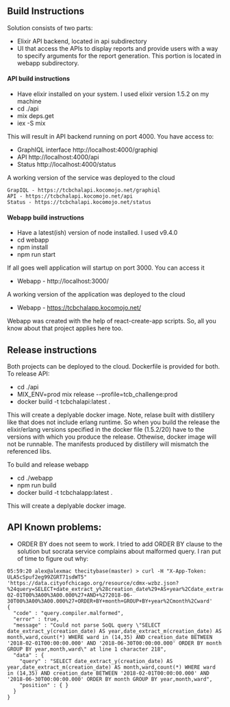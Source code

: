 ## Build Instructions

Solution consists of two parts:

  * Elixir API backend, located in api subdirectory
  * UI that access the APIs to display reports and provide users with a way to specify arguments for the report generation. This portion is located in webapp subdirectory.

#### API build instructions

  * Have elixir installed on your system. I used elixir version 1.5.2 on my machine
  * cd ./api
  * mix deps.get
  * iex -S mix

  This will result in API backend running on port 4000. You have access to:
  
  * GraphIQL interface http://localhost:4000/graphiql
  * API http://localhost:4000/api
  * Status http://localhost:4000/status

  A working version of the service was deployed to the cloud

    GrapIQL - https://tcbchalapi.kocomojo.net/graphiql
    API - https://tcbchalapi.kocomojo.net/api
    Status - https://tcbchalapi.kocomojo.net/status

#### Webapp build instructions

  * Have a latest(ish) version of node installed. I used v9.4.0
  * cd webapp
  * npm install
  * npm run start

  If all goes well application will startup on port 3000. You can access it

  * Webapp - http://localhost:3000/

  A working version of the application was  deployed to the cloud

  * Webapp - https://tcbchalapp.kocomojo.net/

  Webapp was created with the help of react-create-app scripts. So, all you know about that project applies here too.

## Release instructions

  Both projects can be deployed to the cloud. Dockerfile is provided for both. To release API:

  * cd ./api
  * MIX_ENV=prod mix release --profile=tcb_challenge:prod
  * docker build -t tcbchalapi:latest .

  This will create a deplyable docker image. Note, relase built with distillery like that does not include erlang runtime. So when you build the release the elixir/erlang versions specified in the docker file (1.5.2/20) have to the versions with which you produce the release. Othewise, docker image will not be runnable. The manifests produced by distillery will mismatch the referenced libs. 

  To build and release webapp

  * cd ./webapp
  * npm run build
  * docker build -t tcbchalapp:latest .

  This will create a deplyable docker image.

## API Known problems:

* ORDER BY does not seem to work. I tried to add ORDER BY clause to the solution but socrata service complains about malformed query. I ran put of time to figure out why:

```
05:59:20 alex@alexmac thecitybase(master) > curl -H "X-App-Token: ULA5cSpuf2eg99ZGRT71sdWT5" 'https://data.cityofchicago.org/resource/cdmx-wzbz.json?%24query=SELECT+date_extract_y%28creation_date%29+AS+year%2Cdate_extract_m%28creation_date%29+AS+month%2Cward%2Ccount%28%2A%29+WHERE+ward+in+%2814%2C35%29+AND+creation_date+BETWEEN+%272018-02-01T00%3A00%3A00.000%27+AND+%272018-06-30T00%3A00%3A00.000%27+ORDER+BY+month+GROUP+BY+year%2Cmonth%2Cward'
{
  "code" : "query.compiler.malformed",
  "error" : true,
  "message" : "Could not parse SoQL query \"SELECT date_extract_y(creation_date) AS year,date_extract_m(creation_date) AS month,ward,count(*) WHERE ward in (14,35) AND creation_date BETWEEN '2018-02-01T00:00:00.000' AND '2018-06-30T00:00:00.000' ORDER BY month GROUP BY year,month,ward\" at line 1 character 218",
  "data" : {
    "query" : "SELECT date_extract_y(creation_date) AS year,date_extract_m(creation_date) AS month,ward,count(*) WHERE ward in (14,35) AND creation_date BETWEEN '2018-02-01T00:00:00.000' AND '2018-06-30T00:00:00.000' ORDER BY month GROUP BY year,month,ward",
    "position" : { }
  }
}
```
